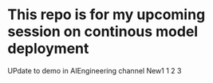 # This repo is for my upcoming session on continous model deployment


UPdate to demo in AIEngineering channel
New1
1
2
3
